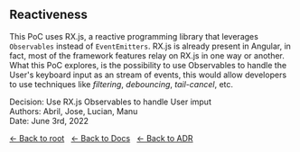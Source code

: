 ## Reactiveness

This PoC uses RX.js, a reactive programming library that leverages `Observables` instead of `EventEmitters`. RX.js is already present in Angular, in fact, most of the framework features relay on RX.js in one way or another. What this PoC explores, is the possibility to use Observables to handle the User's keyboard input as an stream of events, this would allow developers to use techniques like *filtering*, *debouncing*, *tail-cancel*, etc.

Decision: Use RX.js Observables to handle User imput<br />
Authors: Abril, Jose, Lucian, Manu<br />
Date: June 3rd, 2022<br />

[ <- Back to root](../../README.md) &nbsp; [ <- Back to Docs](../README.md) &nbsp; [ <- Back to ADR](./README.md)